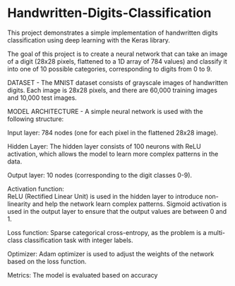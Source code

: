 # Handwritten-Digits-Classification
This project demonstrates a simple implementation of handwritten digits classification using deep learning with the Keras library.

The goal of this project is to create a neural network that can take an image of a digit (28x28 pixels, flattened to a 1D array of 784 values) and classify it into one of 10 possible categories, corresponding to digits from 0 to 9.

DATASET - The MNIST dataset consists of grayscale images of handwritten digits. Each image is 28x28 pixels, and there are 60,000 training images and 10,000 test images.

MODEL ARCHITECTURE - A simple neural network is used with the following structure:

Input layer:   784 nodes (one for each pixel in the flattened 28x28 image).

Hidden Layer: The hidden layer consists of 100 neurons with ReLU activation, which allows the model to learn more complex patterns in the data.

Output layer:   10 nodes (corresponding to the digit classes 0-9).

Activation function:   
ReLU (Rectified Linear Unit) is used in the hidden layer to introduce non-linearity and help the network learn complex patterns.
Sigmoid activation is used in the output layer to ensure that the output values are between 0 and 1.

Loss function:   Sparse categorical cross-entropy, as the problem is a multi-class classification task with integer labels.

Optimizer:   Adam optimizer is used to adjust the weights of the network based on the loss function.

Metrics: The model is evaluated based on accuracy
